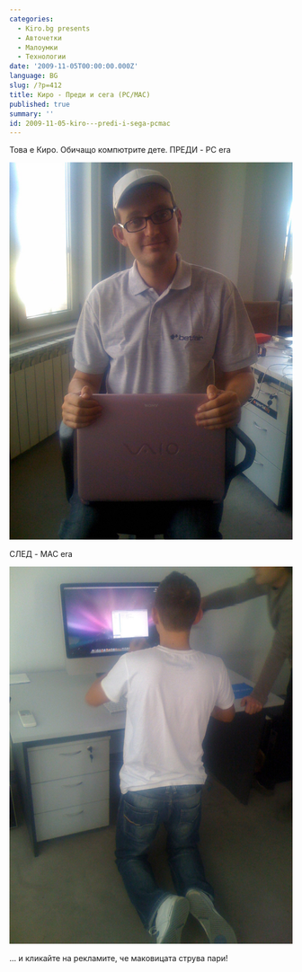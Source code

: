 ```yaml
---
categories:
  - Kiro.bg presents
  - Авточетки
  - Малоумки
  - Технологии
date: '2009-11-05T00:00:00.000Z'
language: BG
slug: /?p=412
title: Киро - Преди и сега (PC/MAC)
published: true
summary: ''
id: 2009-11-05-kiro---predi-i-sega-pcmac
---
```


Това е Киро. Обичащо компютрите дете. ПРЕДИ - PC era 

![Kiro PC](https://raw.githubusercontent.com/kirilchristov/blog_images/main/2009/11/IMG_0815.jpg)

 СЛЕД - MAC era 

![IMG_0760](https://raw.githubusercontent.com/kirilchristov/blog_images/main/2009/11/IMG_0760.jpg)

 ... и кликайте на рекламите, че маковицата струва пари!
